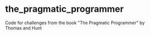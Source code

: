 # the_pragmatic_programmer
Code for challenges from the book "The Pragmatic Programmer" by Thomas and Hunt
